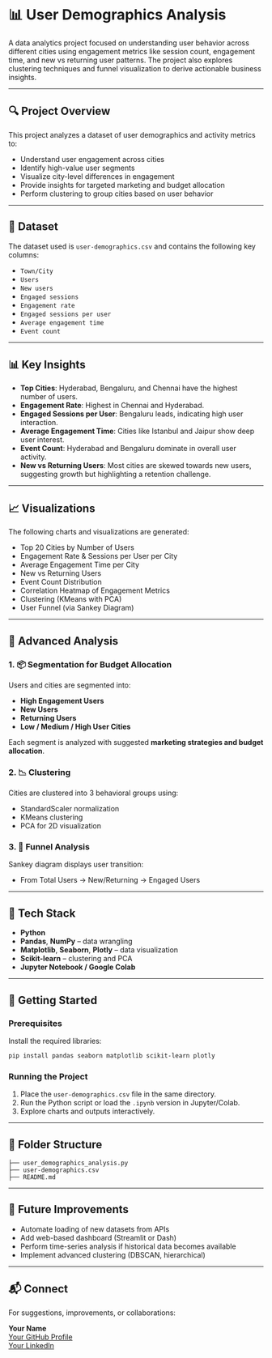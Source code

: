 # 📊 User Demographics Analysis

A data analytics project focused on understanding user behavior across different cities using engagement metrics like session count, engagement time, and new vs returning user patterns. The project also explores clustering techniques and funnel visualization to derive actionable business insights.

---

## 🔍 Project Overview

This project analyzes a dataset of user demographics and activity metrics to:
- Understand user engagement across cities
- Identify high-value user segments
- Visualize city-level differences in engagement
- Provide insights for targeted marketing and budget allocation
- Perform clustering to group cities based on user behavior

---

## 📁 Dataset

The dataset used is `user-demographics.csv` and contains the following key columns:
- `Town/City`
- `Users`
- `New users`
- `Engaged sessions`
- `Engagement rate`
- `Engaged sessions per user`
- `Average engagement time`
- `Event count`

---

## 📊 Key Insights

- **Top Cities**: Hyderabad, Bengaluru, and Chennai have the highest number of users.
- **Engagement Rate**: Highest in Chennai and Hyderabad.
- **Engaged Sessions per User**: Bengaluru leads, indicating high user interaction.
- **Average Engagement Time**: Cities like Istanbul and Jaipur show deep user interest.
- **Event Count**: Hyderabad and Bengaluru dominate in overall user activity.
- **New vs Returning Users**: Most cities are skewed towards new users, suggesting growth but highlighting a retention challenge.

---

## 📈 Visualizations

The following charts and visualizations are generated:
- Top 20 Cities by Number of Users
- Engagement Rate & Sessions per User per City
- Average Engagement Time per City
- New vs Returning Users
- Event Count Distribution
- Correlation Heatmap of Engagement Metrics
- Clustering (KMeans with PCA)
- User Funnel (via Sankey Diagram)

---

## 🧠 Advanced Analysis

### 1. 📦 Segmentation for Budget Allocation
Users and cities are segmented into:
- **High Engagement Users**
- **New Users**
- **Returning Users**
- **Low / Medium / High User Cities**

Each segment is analyzed with suggested **marketing strategies and budget allocation**.

### 2. 📉 Clustering
Cities are clustered into 3 behavioral groups using:
- StandardScaler normalization
- KMeans clustering
- PCA for 2D visualization

### 3. 🔄 Funnel Analysis
Sankey diagram displays user transition:
- From Total Users → New/Returning → Engaged Users

---

## 🧰 Tech Stack

- **Python**
- **Pandas**, **NumPy** – data wrangling
- **Matplotlib**, **Seaborn**, **Plotly** – data visualization
- **Scikit-learn** – clustering and PCA
- **Jupyter Notebook / Google Colab**

---

## 🚀 Getting Started

### Prerequisites
Install the required libraries:
```bash
pip install pandas seaborn matplotlib scikit-learn plotly
```

### Running the Project
1. Place the `user-demographics.csv` file in the same directory.
2. Run the Python script or load the `.ipynb` version in Jupyter/Colab.
3. Explore charts and outputs interactively.

---

## 🧩 Folder Structure

```
├── user_demographics_analysis.py
├── user-demographics.csv
├── README.md
```

---

## 📌 Future Improvements

- Automate loading of new datasets from APIs
- Add web-based dashboard (Streamlit or Dash)
- Perform time-series analysis if historical data becomes available
- Implement advanced clustering (DBSCAN, hierarchical)

---

## 📬 Connect

For suggestions, improvements, or collaborations:

**Your Name**  
[Your GitHub Profile](https://github.com/PRIYANSHUSETHI)  
[Your LinkedIn](https://www.linkedin.com/in/priyanshu-sethi-bitsh/)
